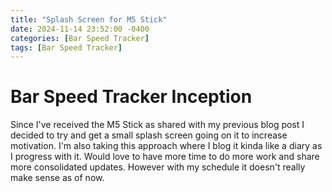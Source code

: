 ```yaml
---
title: "Splash Screen for M5 Stick"
date: 2024-11-14 23:52:00 -0400
categories: [Bar Speed Tracker]
tags: [Bar Speed Tracker]
---
```


# Bar Speed Tracker Inception

Since I've received the M5 Stick as shared with my previous blog post I decided to try and get a small splash screen going on it to increase motivation.
I'm also taking this approach where I blog it kinda like a diary as I progress with it. Would love to have more time to do more work and share more consolidated updates.
However with my schedule it doesn't really make sense as of now.


